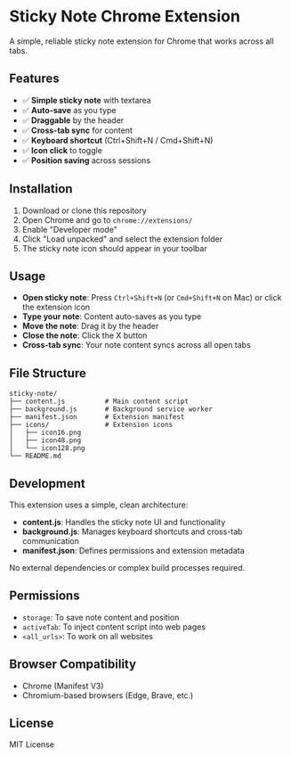 # Sticky Note Chrome Extension

A simple, reliable sticky note extension for Chrome that works across all tabs.

## Features

- ✅ **Simple sticky note** with textarea
- ✅ **Auto-save** as you type
- ✅ **Draggable** by the header
- ✅ **Cross-tab sync** for content
- ✅ **Keyboard shortcut** (Ctrl+Shift+N / Cmd+Shift+N)
- ✅ **Icon click** to toggle
- ✅ **Position saving** across sessions

## Installation

1. Download or clone this repository
2. Open Chrome and go to `chrome://extensions/`
3. Enable "Developer mode"
4. Click "Load unpacked" and select the extension folder
5. The sticky note icon should appear in your toolbar

## Usage

- **Open sticky note**: Press `Ctrl+Shift+N` (or `Cmd+Shift+N` on Mac) or click the extension icon
- **Type your note**: Content auto-saves as you type
- **Move the note**: Drag it by the header
- **Close the note**: Click the X button
- **Cross-tab sync**: Your note content syncs across all open tabs

## File Structure

```
sticky-note/
├── content.js          # Main content script
├── background.js       # Background service worker
├── manifest.json       # Extension manifest
├── icons/              # Extension icons
│   ├── icon16.png
│   ├── icon48.png
│   └── icon128.png
└── README.md
```

## Development

This extension uses a simple, clean architecture:

- **content.js**: Handles the sticky note UI and functionality
- **background.js**: Manages keyboard shortcuts and cross-tab communication
- **manifest.json**: Defines permissions and extension metadata

No external dependencies or complex build processes required.

## Permissions

- `storage`: To save note content and position
- `activeTab`: To inject content script into web pages
- `<all_urls>`: To work on all websites

## Browser Compatibility

- Chrome (Manifest V3)
- Chromium-based browsers (Edge, Brave, etc.)

## License

MIT License